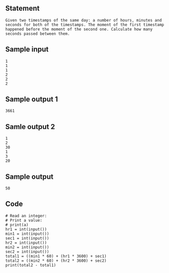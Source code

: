 ## Statement
```
Given two timestamps of the same day: a number of hours, minutes and seconds for both of the timestamps. The moment of the first timestamp happened before the moment of the second one. Calculate how many seconds passed between them.
```

## Sample input
```
1
1
1
2
2
2
```

## Sample output 1
```
3661
```

## Samle output 2
```
1
2
30
1
3
20
```
## Sample output
```
50
```

## Code
```
# Read an integer:
# Print a value:
# print(a)
hr1 = int(input())
min1 = int(input())
sec1 = int(input())
hr2 = int(input())
min2 = int(input())
sec2 = int(input())
total1 = ((min1 * 60) + (hr1 * 3600) + sec1)
total2 = ((min2 * 60) + (hr2 * 3600) + sec2)
print(total2 - total1)
```
